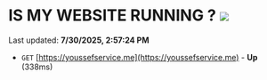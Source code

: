 # IS MY WEBSITE RUNNING ? [![](https://img.shields.io/static/v1?label=Sponsor&message=%E2%9D%A4&logo=GitHub&color=%23fe8e86)](https://github.com/sponsors/Youssef-Lehmam)

Last updated: **7/30/2025, 2:57:24 PM**

- `GET` [https://youssefservice.me](https://youssefservice.me) - **Up** (338ms)
